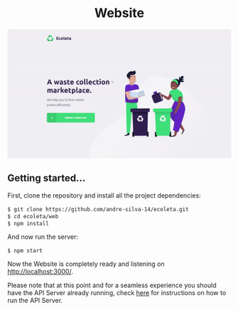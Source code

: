 <h1 align="center">Website</h1>

<p align="center">
  <img alt="Ecoleta - Your Waste Collection Marketplace" title="Ecoleta - Your Waste Collection Marketplace" src="../.github/website.gif" />
</p>


## Getting started...

First, clone the repository and install all the project dependencies:

    $ git clone https://github.com/andre-silva-14/ecoleta.git
    $ cd ecoleta/web
    $ npm install

And now run the server:

    $ npm start

Now the Website is completely ready and listening on [http://localhost:3000/](http://localhost:3000/).

Please note that at this point and for a seamless experience you should have the API Server already running, check [here](https://github.com/andre-silva-14/ecoleta/tree/master/server) for instructions on how to run the API Server.